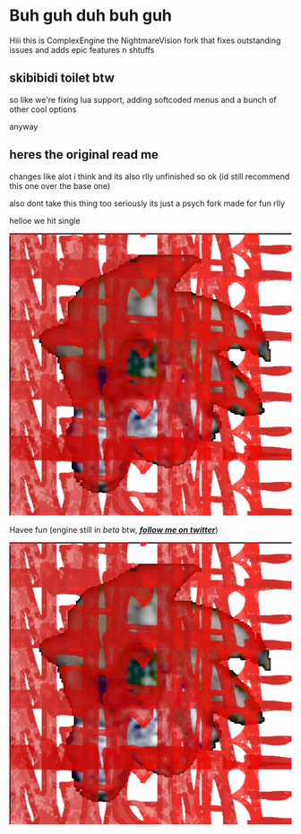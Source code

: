 # Buh guh duh buh guh

Hiii this is ComplexEngine the NightmareVision fork that fixes outstanding issues and adds epic features n shtuffs

## skibibidi toilet btw

so like we're fixing lua support, adding softcoded menus and a bunch of other cool options

anyway

## heres the original read me

changes like alot i think and its also rlly unfinished so ok 
(id still recommend this one over the base one)

also dont take this thing too seriously its just a psych fork made for fun rlly

helloe we hit single

![](https://github.com/evilfuck/images/blob/main/nightmarevision.png)

Havee fun (engine still in *beta* btw, ***[follow me on twitter](https://twitter.com/DuskieWhy)***)

![](https://github.com/evilfuck/images/blob/main/nightmarevision.png)